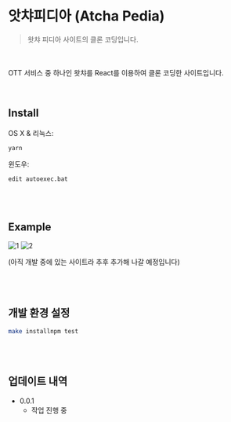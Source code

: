 # 앗챠피디아 (Atcha Pedia)

> 왓챠 피디아 사이트의 클론 코딩입니다.

<br /><br />
OTT 서비스 중 하나인 왓챠를 React를 이용하여 클론 코딩한 사이트입니다.


<br />

## Install

OS X & 리눅스:

```sh
yarn 
```

윈도우:

```sh
edit autoexec.bat
```
<br /><br />
## Example

![1](https://user-images.githubusercontent.com/53467524/145337603-c4c2d3da-454b-4670-b243-def221206666.PNG)
![2](https://user-images.githubusercontent.com/53467524/145337636-cc5abff9-cd1a-4584-9100-0c284f7611d4.PNG)

(아직 개발 중에 있는 사이트라 추후 추가해 나갈 예정입니다)

<br /><br />
## 개발 환경 설정


```sh
make installnpm test
```
<br /><br />
## 업데이트 내역

* 0.0.1
  * 작업 진행 중
<br /><br />



